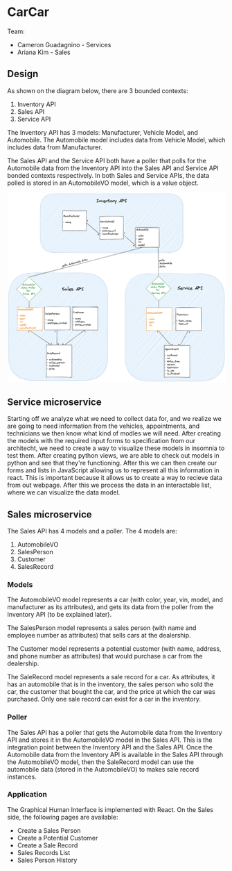 # CarCar

Team:

* Cameron Guadagnino - Services
* Ariana Kim - Sales

## Design

As shown on the diagram below, there are 3 bounded contexts:
1) Inventory API
2) Sales API
3) Service API

The Inventory API has 3 models: Manufacturer, Vehicle Model, and Automobile. The Automobile model includes data from Vehicle Model, which includes data from Manufacturer.

The Sales API and the Service API both have a poller that polls for the Automobile data from the Inventory API into the Sales API and Service API bonded contexts respectively. In both Sales and Service APIs, the data polled is stored in an AutomobileVO model, which is a value object.

![CarCarBoundedContexts](Module2_AssessmentProjectBeta_BoundedContexts.png)

## Service microservice

Starting off we analyze what we need to collect data for, and we realize we are going to need information from the vehicles, appointments, and technicians
we then know what kind of modles we will need. After creating the models with the required input forms to specification from our architecht, we need to create
a way to visualize these models in insomnia to test them. After creating python views, we are able to check out models in python and see that they're functioning. 
After this we can then create our forms and lists in JavaScript allowing us to represent all this information in react. This is important because it allows us
to create a way to recieve data from out webpage. After this we process the data in an interactable list, where we can visualize the data model.





## Sales microservice

The Sales API has 4 models and a poller.
The 4 models are:
1) AutomobileVO
2) SalesPerson
3) Customer
4) SalesRecord

### Models

The AutomobileVO model represents a car (with color, year, vin, model, and manufacturer as its attributes), and gets its data from the poller from the Inventory API (to be explained later).

The SalesPerson model represents a sales person (with name and employee number as attributes) that sells cars at the dealership.

The Customer model represents a potential customer (with name, address, and phone number as attributes) that would purchase a car from the dealership.

The SaleRecord model represents a sale record for a car. As attributes, it has an automobile that is in the inventory, the sales person who sold the car, the customer that bought the car, and the price at which the car was purchased. Only one sale record can exist for a car in the inventory.

### Poller

The Sales API has a poller that gets the Automobile data from the Inventory API and stores it in the AutomobileVO model in the Sales API. This is the integration point between the Inventory API and the Sales API. Once the Automobile data from the Inventory API is available in the Sales API through the AutomobileVO model, then the SaleRecord model can use the automobile data (stored in the AutomobileVO) to makes sale record instances.


### Application

The Graphical Human Interface is implemented with React. On the Sales side, the following pages are available:
* Create a Sales Person
* Create a Potential Customer
* Create a Sale Record
* Sales Records List
* Sales Person History


